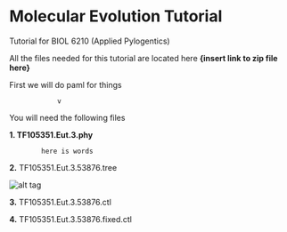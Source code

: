 # Molecular Evolution Tutorial
Tutorial for BIOL 6210 (Applied Pylogentics)

All the files needed for this tutorial are located here **{insert link to zip file here}**

First we will do paml for things

				v

You will need the following files

**1. TF105351.Eut.3.phy**<br>

			here is words
**2.**  TF105351.Eut.3.53876.tree

![alt tag](https://2.bp.blogspot.com/-QCyFGC6o2zQ/Uad84nz-S3I/AAAAAAAAAEg/W12U2V0CizQ/s1600/Tree.png)

**3.**  TF105351.Eut.3.53876.ctl


**4.** TF105351.Eut.3.53876.fixed.ctl
